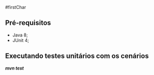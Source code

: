 #firstChar

## Pré-requisitos

- Java 8;
- JUnit 4;

## Executando testes unitários com os cenários

***mvn test***